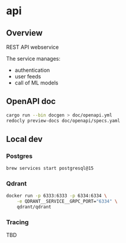 # api

## Overview

REST API webservice

The service manages:

- authentication
- user feeds
- call of ML models

## OpenAPI doc

```sh
cargo run --bin docgen > doc/openapi.yml
redocly preview-docs doc/openapi/specs.yaml
```

## Local dev

### Postgres

```sh
brew services start postgresql@15
```

### Qdrant

```sh
docker run -p 6333:6333 -p 6334:6334 \
    -e QDRANT__SERVICE__GRPC_PORT="6334" \
    qdrant/qdrant
```

### Tracing

TBD
